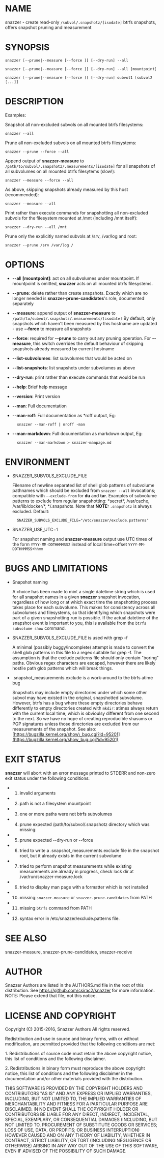 # NAME

snazzer - create read-only `/subvol/.snapshotz/[isodate]` btrfs snapshots,
offers snapshot pruning and measurement

# SYNOPSIS

    snazzer [--prune|--measure [--force ]] [--dry-run] --all

    snazzer [--prune|--measure [--force ]] [--dry-run] --all [mountpoint]

    snazzer [--prune|--measure [--force ]] [--dry-run] subvol1 [subvol2 [...]]

# DESCRIPTION

Examples:

Snapshot all non-excluded subvols on all mounted btrfs filesystems:

    snazzer --all

Prune all non-excluded subvols on all mounted btrfs filesystems:

    snazzer --prune --force --all

Append output of **snazzer-measure** to
`/path/to/subvol/.snapshotz/.measurements/[isodate]` for all snapshots of all
subvolumes on all mounted btrfs filesytems (slow!):

    snazzer --measure --force --all

As above, skipping snapshots already measured by this host (recommended):

    snazzer --measure --all

Print rather than execute commands for snapshotting all non-excluded subvols for
the filesystem mounted at /mnt (including /mnt itself):

    snazzer --dry-run --all /mnt

Prune only the explicitly named subvols at /srv, /var/log and root:

    snazzer --prune /srv /var/log /

# OPTIONS

- **--all** **\[mountpoint\]**: act on all subvolumes under mountpoint. If
mountpoint is omitted, **snazzer** acts on all mounted btrfs filesystems.
- **--prune**: delete rather than create snapshots. Exactly which are no
longer needed is **snazzer-prune-candidates**'s role, documented separately
- **--measure**: append output of **snazzer-measure** to
`/path/to/subvol/.snapshotz/.measurements/[isodate]` By default, only snapshots
which haven't been measured by this hostname are updated - use **--force** to
measure all snapshots
- **--force**: required for **--prune** to carry out any pruning operation.
For **--measure**, this switch overrides the default behaviour of skipping
snapshots already measured by current hostname
- **--list-subvolumes**: list subvolumes that would be acted on
- **--list-snapshots**: list snapshots under subvolumes as above
- **--dry-run**: print rather than execute commands that would be run
- **--help**: Brief help message
- **--version**: Print version
- **--man**: Full documentation
- **--man-roff**: Full documentation as \*roff output, Eg:

        snazzer --man-roff | nroff -man

- **--man-markdown**: Full documentation as markdown output, Eg:

        snazzer --man-markdown > snazzer-manpage.md

# ENVIRONMENT

- SNAZZER\_SUBVOLS\_EXCLUDE\_FILE

    Filename of newline separated list of shell glob patterns of subvolume pathnames
    which should be excluded from `snazzer --all` invocations; compatible with
    `--exclude-from` for **du** and **tar**.  Examples of subvolume patterns to
    exclude from regular snapshotting: \*secret\*, /var/cache, /var/lib/docker/\*,
    \*/.snapshots. Note that   **NOTE:** `.snapshotz` is always excluded.
    Default:

        SNAZZER_SUBVOLS_EXCLUDE_FILE="/etc/snazzer/exclude.patterns"

- SNAZZER\_USE\_UTC=1

    For snapshot naming and **snazzer-measure** output use UTC times of the form
    `YYYY-MM-DDTHHMMSSZ` instead of local time+offset `YYYY-MM-DDTHHMMSS+hhmm`

# BUGS AND LIMITATIONS

- Snapshot naming

    A choice has been made to mint a single datetime string which is used for all
    snapshot names in a given **snazzer** snapshot invocation, regardless of how long
    or at which exact time the snapshotting process takes place for each subvolume.
    This makes for consistency across all subvolumes and filesystems, so that
    identifying which snapshots were part of a given snapshotting run is possible.
    If the actual datetime of the snapshot event is important to you, this is
    available from the `btrfs subvolume show` command.

- SNAZZER\_SUBVOLS\_EXCLUDE\_FILE is used with grep -f

    A minimal (possibly buggy/incomplete) attempt is made to convert the shell glob
    patterns in this file to a regex suitable for grep -f. The assumption is that
    the exclude patterns file should only contain "boring" paths. Obvious regex
    characters are escaped, however there are likely hostile path glob patterns
    which will break things.

- .snapshot\_measurements.exclude is a work-around to the btrfs atime bug

    Snapshots may include empty directories under which some other subvol may have
    existed in the original, snapshotted subvolume. However, btrfs has a bug where
    these empty directories behave differently to empty directories created with
    `mkdir`: atimes always return with the current local time, which is obvioulsy
    different from one second to the next. So we have no hope of creating
    reproducible shasums or PGP signatures unless those directories are excluded
    from our measurements of the snapshot. See also:
    [https://bugzilla.kernel.org/show\_bug.cgi?id=95201](https://bugzilla.kernel.org/show_bug.cgi?id=95201)

# EXIT STATUS

**snazzer** will abort with an error message printed to STDERR and non-zero exit
status under the following conditions:

- 1. invalid arguments
- 2. path is not a filesystem mountpoint
- 3. one or more paths were not btrfs subvolumes
- 4. prune expected /path/to/subvol/.snapshotz directory which was missing
- 5. prune expected --dry-run or --force
- 6. tried to write a .snapshot\_measurements.exclude file in the snapshot
root, but it already exists in the current subvolume
- 7. tried to perform snapshot measurements while existing measurements are
already in progress, check lock dir at /var/run/snazzer-measure.lock
- 9. tried to display man page with a formatter which is not installed
- 10. missing `snazzer-measure` or `snazzer-prune-candidates` from PATH
- 11. missing `btrfs` command from PATH
- 12. syntax error in /etc/snazzer/exclude.patterns file.

# SEE ALSO

snazzer-measure, snazzer-prune-candidates, snazzer-receive

# AUTHOR

Snazzer Authors are listed in the AUTHORS.md file in the root of this
distribution. See https://github.com/csirac2/snazzer for more information.
NOTE: Please extend that file, not this notice.

# LICENSE AND COPYRIGHT

Copyright (C) 2015-2016, Snazzer Authors All rights reserved.

Redistribution and use in source and binary forms, with or without
modification, are permitted provided that the following conditions are met:

1\. Redistributions of source code must retain the above copyright notice, this
list of conditions and the following disclaimer.

2\. Redistributions in binary form must reproduce the above copyright notice,
this list of conditions and the following disclaimer in the documentation
and/or other materials provided with the distribution.

THIS SOFTWARE IS PROVIDED BY THE COPYRIGHT HOLDERS AND CONTRIBUTORS "AS IS" AND
ANY EXPRESS OR IMPLIED WARRANTIES, INCLUDING, BUT NOT LIMITED TO, THE IMPLIED
WARRANTIES OF MERCHANTABILITY AND FITNESS FOR A PARTICULAR PURPOSE ARE
DISCLAIMED. IN NO EVENT SHALL THE COPYRIGHT HOLDER OR CONTRIBUTORS BE LIABLE
FOR ANY DIRECT, INDIRECT, INCIDENTAL, SPECIAL, EXEMPLARY, OR CONSEQUENTIAL
DAMAGES (INCLUDING, BUT NOT LIMITED TO, PROCUREMENT OF SUBSTITUTE GOODS OR
SERVICES; LOSS OF USE, DATA, OR PROFITS; OR BUSINESS INTERRUPTION) HOWEVER
CAUSED AND ON ANY THEORY OF LIABILITY, WHETHER IN CONTRACT, STRICT LIABILITY,
OR TORT (INCLUDING NEGLIGENCE OR OTHERWISE) ARISING IN ANY WAY OUT OF THE USE
OF THIS SOFTWARE, EVEN IF ADVISED OF THE POSSIBILITY OF SUCH DAMAGE.
